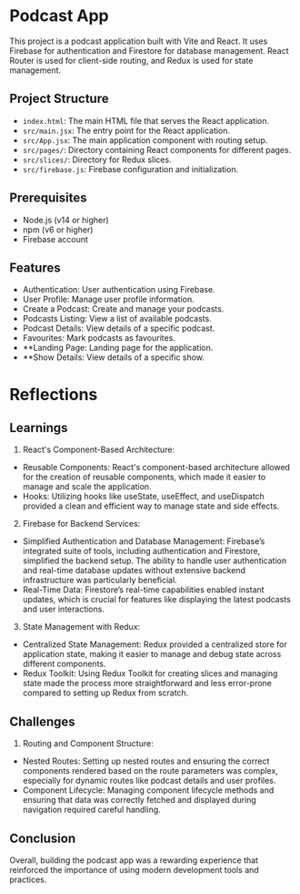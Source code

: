 # Podcast App

This project is a podcast application built with Vite and React. It uses Firebase for authentication and Firestore for database management. React Router is used for client-side routing, and Redux is used for state management.

## Project Structure

- `index.html`: The main HTML file that serves the React application.
- `src/main.jsx`: The entry point for the React application.
- `src/App.jsx`: The main application component with routing setup.
- `src/pages/`: Directory containing React components for different pages.
- `src/slices/`: Directory for Redux slices.
- `src/firebase.js`: Firebase configuration and initialization.

## Prerequisites

- Node.js (v14 or higher)
- npm (v6 or higher)
- Firebase account

## Features
* Authentication: User authentication using Firebase.
* User Profile: Manage user profile information.
* Create a Podcast: Create and manage your podcasts.
* Podcasts Listing: View a list of available podcasts.
* Podcast Details: View details of a specific podcast.
* Favourites: Mark podcasts as favourites.
* **Landing Page: Landing page for the application.
* **Show Details: View details of a specific show.

  
# Reflections 

## Learnings
1. React's Component-Based Architecture:

* Reusable Components: React's component-based architecture allowed for the creation of reusable components, which made it easier to manage and scale the application.
* Hooks: Utilizing hooks like useState, useEffect, and useDispatch provided a clean and efficient way to manage state and side effects.

2. Firebase for Backend Services:

* Simplified Authentication and Database Management: Firebase’s integrated suite of tools, including authentication and Firestore, simplified the backend setup. The ability to handle user authentication and real-time database updates without extensive backend infrastructure was particularly beneficial.
* Real-Time Data: Firestore’s real-time capabilities enabled instant updates, which is crucial for features like displaying the latest podcasts and user interactions.

3. State Management with Redux:

* Centralized State Management: Redux provided a centralized store for application state, making it easier to manage and debug state across different components.
* Redux Toolkit: Using Redux Toolkit for creating slices and managing state made the process more straightforward and less error-prone compared to setting up Redux from scratch.

## Challenges

1. Routing and Component Structure:

* Nested Routes: Setting up nested routes and ensuring the correct components rendered based on the route parameters was complex, especially for dynamic routes like podcast details and user profiles.
* Component Lifecycle: Managing component lifecycle methods and ensuring that data was correctly fetched and displayed during navigation required careful handling.

## Conclusion
Overall, building the podcast app was a rewarding experience that reinforced the importance of using modern development tools and practices.
